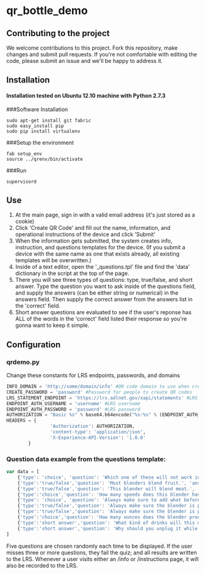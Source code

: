 qr_bottle_demo
==============

## Contributing to the project
We welcome contributions to this project. Fork this repository, 
make changes and submit pull requests. If you're not comfortable 
with editing the code, please submit an issue and we'll be happy 
to address it. 

## Installation

#### Installation tested on Ubuntu 12.10 machine with Python 2.7.3

###Software Installation

```shell
sudo apt-get install git fabric
sudo easy_install pip
sudo pip install virtualenv
```

###Setup the environment

```shell
fab setup_env
source ../qrenv/bin/activate
```

###Run

```shell
supervisord
```	

## Use

1. At the main page, sign in with a valid email address (it's just stored as a cookie)
2. Click 'Create QR Code' and fill out the name, information, and operational instructions of the device and click 'Submit'
3. When the information gets submitted, the system creates info, instruction, and questions templates for the device. (If you submit a device with the same name as one that exists already, all existing templates will be overwritten.)
4. Inside of a text editor, open the '<device name>_questions.tpl' file and find the 'data' dictionary in the script at the top of the page.
5. There you will see three types of questions: type, true/false, and short answer. Type the question you want to ask inside of the questions field, and supply the answers (can be either string or numerical) in the answers field. Then supply the correct answer from the answers list in the 'correct' field.
6. Short answer questions are evaluated to see if the user's reponse has ALL of the words in the 'correct' field listed their response so you're gonna want to keep it simple.

## Configuration

### qrdemo.py
Change these constants for LRS endpoints, passwords, and domains

```Python
INFO_DOMAIN = 'http://some/domain/info' #QR code domain to use when created codes
CREATE_PASSWORD = 'password' #Password for people to create QR codes
LRS_STATEMENT_ENDPOINT = 'https://lrs.adlnet.gov/xapi/statements' #LRS statement endpoint
ENDPOINT_AUTH_USERNAME = 'username' #LRS username
ENDPOINT_AUTH_PASSWORD = 'password' #LRS password
AUTHORIZATION = "Basic %s" % base64.b64encode("%s:%s" % (ENDPOINT_AUTH_USERNAME, ENDPOINT_AUTH_PASSWORD))
HEADERS = {        
                'Authorization': AUTHORIZATION,
                'content-type': 'application/json',        
                'X-Experience-API-Version': '1.0.0'
        }
```

### Question data example from the questions template:

```JavaScript
var data = [
	{'type': 'choice', 'question': 'Which one of these will not work in a fruit blender?', 'answers': ['banana', 'apple', 'screwdriver' ], 'correct': 'screwdriver'},
	{'type':'true/false','question': 'Most blenders blend fruit.', 'answers': [true, false], 'correct': true},
	{'type':'true/false','question': 'This blender will blend meat.', 'answers': [true, false], 'correct': false},
	{'type':'choice','question': 'How many speeds does this blender have?', answers: [1, 2, 3, 4, 5], 'correct': 4},
	{'type': 'choice', 'question': 'Always make sure to add what before blending?', 'answers': ['ice', 'frogs', 'socks', 'dirt'], 'correct': 'ice'},
	{'type':'true/false','question': 'Always make sure the blender is plugged in before using.', 'answers': [true, false], 'correct': true},
	{'type':'true/false','question': 'Always make sure the blender is plugged in while changing blades.', 'answers': [true, false], 'correct': false},
	{'type':'choice','question': 'How many ounces does the blender produce per blend?', 'answers': [8, 16, 32], 'correct': 16},
	{'type':'short answer','question': 'What kind of drinks will this make?', 'correct': ['makes', 'juice', 'smoothie', 'milkshake']},
	{'type':'short answer','question': 'Why should you unplug it while changing blades?', 'correct': ['chop', 'off', 'hand']}
]
```

Five questions are chosen randomly each time to be displayed. If the user misses three or more questions, they fail the quiz; and all results are written to the LRS. Whenever a user visits either an /info or /instructions page, it will also be recorded to the LRS.
